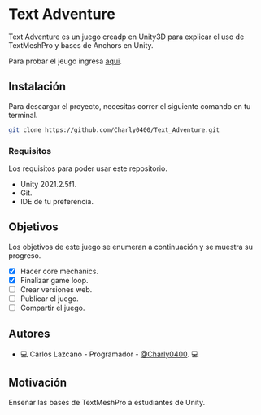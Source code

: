 # Text Adventure


Text Adventure es un juego creadp en Unity3D para explicar el uso de TextMeshPro y bases de Anchors en Unity.

Para probar el jeugo ingresa [aqui](https://lazcarnitas.itch.io/text-adventure).

## Instalación

Para descargar el proyecto, necesitas correr el siguiente comando en tu terminal.

```bash
git clone https://github.com/Charly0400/Text_Adventure.git
```

### Requisitos

Los requisitos para poder usar este repositorio.

* Unity 2021.2.5f1.
* Git.
* IDE de tu preferencia.

## Objetivos

Los objetivos de este juego se enumeran a continuación y se muestra su progreso.

- [x] Hacer core mechanics.
- [x] Finalizar game loop.
- [ ] Crear versiones web.
- [ ] Publicar el juego.
- [ ] Compartir el juego.

## Autores

* :computer:  Carlos Lazcano - Programador - [@Charly0400](https://github.com/Charly0400). :computer:
  


## Motivación

Enseñar las bases de TextMeshPro a estudiantes de Unity.
